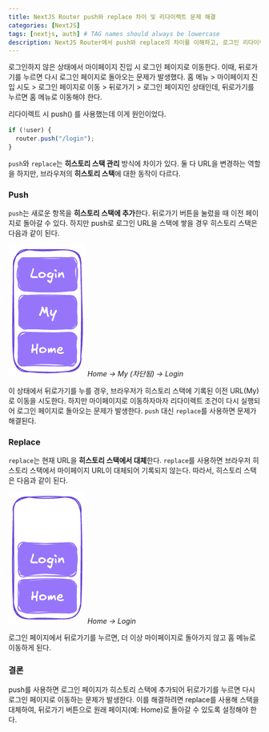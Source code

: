 ```yaml
---
title: NextJS Router push와 replace 차이 및 리다이렉트 문제 해결
categories: [NextJS]
tags: [nextjs, auth] # TAG names should always be lowercase
description: NextJS Router에서 push와 replace의 차이를 이해하고, 로그인 리다이렉트 시 뒤로가기 문제를 해결하기
---
```


로그인하지 않은 상태에서 마이페이지 진입 시 로그인 페이지로 이동한다. 이때, 뒤로가기를 누르면 다시 로그인 페이지로 돌아오는 문제가 발생했다.
홈 메뉴 > 마이페이지 진입 시도 > 로그인 페이지로 이동 > 뒤로가기 > 로그인 페이지인 상태인데, 뒤로가기를 누르면 홈 메뉴로 이동해야 한다.

리다이렉트 시 push() 를 사용했는데 이게 원인이었다.

```ts
if (!user) {
  router.push("/login");
}
```

`push`와 `replace`는 **히스토리 스택 관리** 방식에 차이가 있다. 둘 다 URL을 변경하는 역할을 하지만, 브라우저의 **히스토리 스택**에 대한 동작이 다르다.

### Push

`push`는 새로운 항목을 **히스토리 스택에 추가**한다. 뒤로가기 버튼을 눌렀을 때 이전 페이지로 돌아갈 수 있다.
하지만 push로 로그인 URL을 스택에 쌓을 경우 히스토리 스택은 다음과 같이 된다.

![push stack](/assets/img/posts/2024-12/2024-12-19/url-stack-1.png)
_Home -> My (차단됨) -> Login_

이 상태에서 뒤로가기를 누를 경우, 브라우저가 히스토리 스택에 기록된 이전 URL(My)로 이동을 시도한다. 하지만 마이페이지로 이동하자마자 리다이렉트 조건이 다시 실행되어 로그인 페이지로 돌아오는 문제가 발생한다.
`push` 대신 `replace`를 사용하면 문제가 해결된다.

### Replace

`replace`는 현재 URL을 **히스토리 스택에서 대체**한다. `replace`를 사용하면 브라우저 히스토리 스택에서 마이페이지 URL이 대체되어 기록되지 않는다. 따라서, 히스토리 스택은 다음과 같이 된다.

![replace stack](/assets/img/posts/2024-12/2024-12-19/url-stack-2.png)
_Home -> Login_

로그인 페이지에서 뒤로가기를 누르면, 더 이상 마이페이지로 돌아가지 않고 홈 메뉴로 이동하게 된다.

### 결론

push를 사용하면 로그인 페이지가 히스토리 스택에 추가되어 뒤로가기를 누르면 다시 로그인 페이지로 이동하는 문제가 발생한다. 이를 해결하려면 replace를 사용해 스택을 대체하여, 뒤로가기 버튼으로 원래 페이지(예: Home)로 돌아갈 수 있도록 설정해야 한다.
